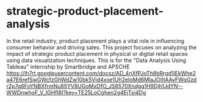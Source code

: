 # strategic-product-placement-analysis
In the retail industry, product placement plays a vital role in influencing consumer behavior and driving sales. This project focuses on analyzing the impact of strategic product placement in physical or digital retail spaces using data visualization techniques. This is for the "Data Analysis Using Tableau" internship by Smartbridge and APSCHE
https://lh7rt.googleusercontent.com/docsz/AD_4nXfPJoTh8bRrgd1iEkWhe2a47E6refSwGWcfzGhWdZw10bk5Vjd4xoe1Uh2eIoMd6MlaJOIItAAyFWqGzdr2p7q6FoYNBXfrmNu85YV8UGoMxDfO_JS6570Xndgg1H9Djh1JdYN--WWDnwhoF_V_IGHfI8I?key=TE25LoCghen2g4EjTxi4Dg
